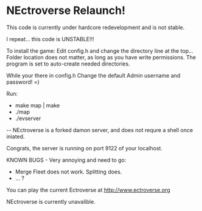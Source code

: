 NEctroverse Relaunch!
========
This code is currently under hardcore redevelopment and is not stable.


I repeat... this code is UNSTABLE!!!


To install the game:
Edit config.h and change the directory line at the top...
Folder location does not matter, as long as you have write permissions.
The program is set to auto-create needed directories.

While your there in config.h
Change the default Admin username and password! =)


Run:
* make map | make
* ./map
* ./evserver

-- NEctroverse is a forked damon server, and does not requre a shell once iniated.

Congrats, the server is running on port 9122 of your localhost.

KNOWN BUGS - Very annoying and need to go:
* Merge Fleet does not work. Splitting does.
* ... ?


You can play the current Ectroverse at http://www.ectroverse.org

NEctroverse is currently unavalible.
